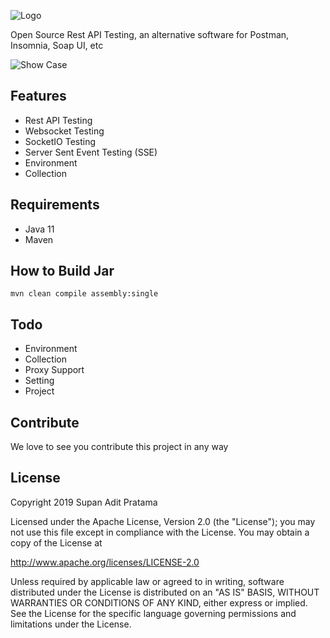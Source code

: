 ![Logo](http://supanadit.com/wp-content/uploads/2019/12/Rest-Suite-Logo.png)

Open Source Rest API Testing, an alternative software for Postman, Insomnia, Soap UI, etc

![Show Case](http://supanadit.com/wp-content/uploads/2019/12/Screenshot_20191231_143523.png)

## Features
- Rest API Testing
- Websocket Testing
- SocketIO Testing
- Server Sent Event Testing (SSE)
- Environment
- Collection

## Requirements
- Java 11
- Maven

## How to Build Jar

```shell script
mvn clean compile assembly:single
```

## Todo
- Environment
- Collection
- Proxy Support
- Setting
- Project

## Contribute
We love to see you contribute this project in any way

## License
Copyright 2019 Supan Adit Pratama

Licensed under the Apache License, Version 2.0 (the "License");
you may not use this file except in compliance with the License.
You may obtain a copy of the License at

 http://www.apache.org/licenses/LICENSE-2.0

Unless required by applicable law or agreed to in writing, software
distributed under the License is distributed on an "AS IS" BASIS,
WITHOUT WARRANTIES OR CONDITIONS OF ANY KIND, either express or implied.
See the License for the specific language governing permissions and
limitations under the License.
